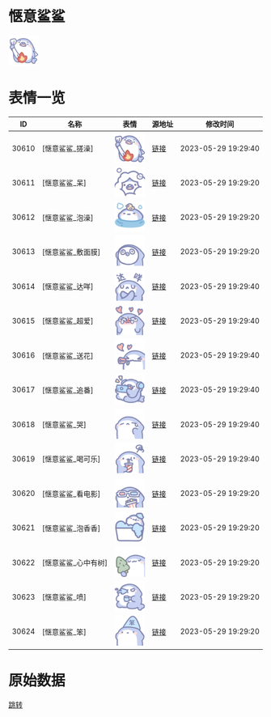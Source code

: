 # 惬意鲨鲨

<img src="./cover.png" height="60" alt="cover" />

# 表情一览

|ID|名称|表情|源地址|修改时间|
|----|----|----|----|----|
|30610|[惬意鲨鲨_搓澡]|<img src="./pic/030610_%5B惬意鲨鲨_搓澡%5D.png" height="60" alt="搓澡"/>|[链接](https://i0.hdslb.com/bfs/garb/c4a62f0b7630cd529cd946153a56616e6f379e7f.png)|2023-05-29 19:29:40|
|30611|[惬意鲨鲨_呆]|<img src="./pic/030611_%5B惬意鲨鲨_呆%5D.png" height="60" alt="呆"/>|[链接](https://i0.hdslb.com/bfs/garb/871445198664e5cc2dedd9b2a2afcc7c0808c803.png)|2023-05-29 19:29:20|
|30612|[惬意鲨鲨_泡澡]|<img src="./pic/030612_%5B惬意鲨鲨_泡澡%5D.png" height="60" alt="泡澡"/>|[链接](https://i0.hdslb.com/bfs/garb/a876e2ffb3e0f75311c9dab2b5192cfa2b022a5e.png)|2023-05-29 19:29:20|
|30613|[惬意鲨鲨_敷面膜]|<img src="./pic/030613_%5B惬意鲨鲨_敷面膜%5D.png" height="60" alt="敷面膜"/>|[链接](https://i0.hdslb.com/bfs/garb/a83127763fb8d927c1e7ed92662254b845634735.png)|2023-05-29 19:29:20|
|30614|[惬意鲨鲨_达咩]|<img src="./pic/030614_%5B惬意鲨鲨_达咩%5D.png" height="60" alt="达咩"/>|[链接](https://i0.hdslb.com/bfs/garb/420c1f4f941667f883532badd80b9c26ec59476a.png)|2023-05-29 19:29:40|
|30615|[惬意鲨鲨_超爱]|<img src="./pic/030615_%5B惬意鲨鲨_超爱%5D.png" height="60" alt="超爱"/>|[链接](https://i0.hdslb.com/bfs/garb/96040995c51bfcbe940e7adf7a797cc09b4fac28.png)|2023-05-29 19:29:40|
|30616|[惬意鲨鲨_送花]|<img src="./pic/030616_%5B惬意鲨鲨_送花%5D.png" height="60" alt="送花"/>|[链接](https://i0.hdslb.com/bfs/garb/c42425afd1d4f16d84bec4cbf55d568d5aa037a5.png)|2023-05-29 19:29:40|
|30617|[惬意鲨鲨_追番]|<img src="./pic/030617_%5B惬意鲨鲨_追番%5D.png" height="60" alt="追番"/>|[链接](https://i0.hdslb.com/bfs/garb/20aef16eb45aa8a931cfda8dc6e5a931c555be55.png)|2023-05-29 19:29:40|
|30618|[惬意鲨鲨_哭]|<img src="./pic/030618_%5B惬意鲨鲨_哭%5D.png" height="60" alt="哭"/>|[链接](https://i0.hdslb.com/bfs/garb/17af98a980c56bf83fdc86be4a09e117d5d02bf1.png)|2023-05-29 19:29:40|
|30619|[惬意鲨鲨_喝可乐]|<img src="./pic/030619_%5B惬意鲨鲨_喝可乐%5D.png" height="60" alt="喝可乐"/>|[链接](https://i0.hdslb.com/bfs/garb/27ed6ff552282068fd57ad898b7a384867c9b225.png)|2023-05-29 19:29:40|
|30620|[惬意鲨鲨_看电影]|<img src="./pic/030620_%5B惬意鲨鲨_看电影%5D.png" height="60" alt="看电影"/>|[链接](https://i0.hdslb.com/bfs/garb/ee43e249d2c6e118db3eed48427f6df62a588102.png)|2023-05-29 19:29:20|
|30621|[惬意鲨鲨_泡香香]|<img src="./pic/030621_%5B惬意鲨鲨_泡香香%5D.png" height="60" alt="泡香香"/>|[链接](https://i0.hdslb.com/bfs/garb/110a7329be1da3a65cbdc47d3238761aa666f8f5.png)|2023-05-29 19:29:20|
|30622|[惬意鲨鲨_心中有树]|<img src="./pic/030622_%5B惬意鲨鲨_心中有树%5D.png" height="60" alt="心中有树"/>|[链接](https://i0.hdslb.com/bfs/garb/84153cf504dfb5a973cae18d189528ecd5c7fac1.png)|2023-05-29 19:29:20|
|30623|[惬意鲨鲨_喷]|<img src="./pic/030623_%5B惬意鲨鲨_喷%5D.png" height="60" alt="喷"/>|[链接](https://i0.hdslb.com/bfs/garb/855902f9c85460107b9bef444322d5d6b9e6ee17.png)|2023-05-29 19:29:20|
|30624|[惬意鲨鲨_笨]|<img src="./pic/030624_%5B惬意鲨鲨_笨%5D.png" height="60" alt="笨"/>|[链接](https://i0.hdslb.com/bfs/garb/f7a8e5a528df78d0fa017ebcb25518144b8ee9e9.png)|2023-05-29 19:29:20|

# 原始数据

[跳转](./raw.json)

